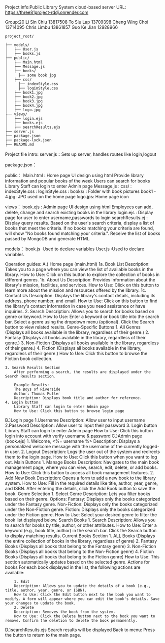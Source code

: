 Project info:Public Library System
cloud-based server URL:
https://three81project-rddj.onrender.com

Group:20
Li Sin Chiu 13817508
To Siu Lap 13709398
Cheng Wing Choi 13714095
Chris Limbu 13861857
Guo Ke Jian 12928966

```
project_root/

├── models/
│   ├── User.js
│   ├── books.js
├── public/
│   ├── Main.html
│   ├── Message.js
│   ├── books/
│	  ├── some book jpg
│   ├── css/
│	  ├── indexStyle.css
│	  ├── loginStyle.css
│   ├── book1.jpg
│   ├── book2.jpg
│   ├── book3.jpg
│   ├── book4.jpg
│   ├── logo.jpg
├── views/
│   ├── login.ejs
│   ├── books.ejs
│   ├── searchResults.ejs
├── server.js
├── package.json
├── package-lock.json
├── README.md
```
Project file intro:
server.js：Sets up server, handles routes like login,logout

package.json：

public：
	Main.html : Home page UI design using html
		    Provide library information and popular books of the week
		    Users can search for books
		    Library Staff can login to enter Admin page
	Message.js : 
	css/ : 
		indexStyle.css : 
		loginStyle.css : 
	books/ : Folder with book pictures
	book1 - 4.jpg: JPG used on the home page
	logo.jps: Home page icon

views：
	book.ejs : Admin page UI design using html
		   Employees can add, delete, change and search existing books in the library
	login.ejs : Display page for user to enter username,passwords to login
	searchResults.ej : Display query results. Based on the user's search criteria,
			   display a list of books that meet the criteria. If no books matching your criteria are found, 
			   will show "No books found matching your criteria.".
			   Receive the list of books passed by MongoDB and generate HTML.

models：
	book.js :Used to declare variables
	User.js :Used to declare variables




Operation guides:
A.) Home page (main.html)
	1a. Book List
		Description: Takes you to a page where you can view the list of available books in the library.
		How to Use: Click on this button to explore the collection of books in different genres.
	1b. About Us
		Description: Provides information about the library's mission, facilities, and services.
		How to Use: Click on this button to learn more about the mission and resources offered by the library.
	1c. Contact Us
		Description: Displays the library's contact details, including its address, phone number, and email.
		How to Use: Click on this button to find the library's contact information in case you need assistance or have inquiries.
	2. Search
		Description: Allows you to search for books based on genre or keyword.
		How to Use:
		Enter a keyword or book title into the search bar.
		Select a genre using the dropdown menu (optional).
		Click the Search button to view related results.
	Genre-Specific Buttons
		1. All Genres (Displays all books available in the library, regardless of their genre.)
		2. Fantasy (Displays all books available in the library, regardless of their genre.)
		3. Non-Fiction (Displays all books available in the library, regardless of their genre.)
		4. Fiction (Displays all books available in the library, regardless of their genre.)
			How to Use: Click this button to browse the Fiction book collection.

	3. Search Results Section
		After performing a search, the results are displayed under the Search Results section.

		Example Results:
		The Boys of Riverside
		Author: Thomas Fuller
		Description: Displays book title and author for reference.
	4. Login button
		Library Staff can login to enter Admin page
		How to Use: Click this button to browse login page
B.)Login page
	1.Username
		Description: Allow user to input username
	2.Password
		Description: Allow user to input their password
	3. Login button
		Library Staff can login to enter Admin page
		How to Use: Click this button login into account with verify username & password
C.)Admin page (book.ejs)
	1. Welcome, <%= username %>
		Description: Displays a personalized welcome message with the username of the currently logged-in user.
	2. Logout
		Description: Logs the user out of the system and redirects them to the login page.
		How to Use: Click this button when you want to log out.
	Main Buttons
		1. Manage Books
		Description: Navigates to the main book management page, where you can view, search, edit, delete, or add books.
		How to Use: Click this button to access all book management features.
		2. Add New Book
		Description: Opens a form to add a new book to the library system.
		How to Use:
		Fill in the required details like title, author, year, genre, and ISBN.
		After entering the details, click the Add Book button to save the book.
		Genre Selection
			1. Select Genre
			Description: Lets you filter books based on their genre.
			Options:
				Fantasy: Displays only the books categorized under the Fantasy genre.
				Non-Fiction: Displays only the books categorized under the Non-Fiction genre.
				Fiction: Displays only the books categorized under the Fiction genre.
				How to Use: Select your desired genre to filter the book list displayed below.
	Search Books
		1. Search
		Description: Allows you to search for books by title, author, or other attributes.
		How to Use:
		Enter a keyword (e.g., book title, author) in the search bar.
	Click the Search button to display matching results.
	Current Books Section
		1. ALL Books (Displays the entire collection of books in the library, regardless of genre)
		2. Fantasy Books (Displays all books that belong to the Fantasy genre)
		3. Non-Fiction Books (Displays all books that belong to the Non-Fiction genre)
		4. Fiction Books (Displays all books that belong to the Fiction genre)
		How to Use: This section automatically updates based on the selected genre.
	Actions for books
	For each book displayed in the list, the following actions are available:
	
		1. Edit
		Description: Allows you to update the details of a book (e.g., title, author, year, genre, or ISBN).
		How to Use: Click the Edit button next to the book you want to modify. A form will appear where you can edit the book's details. Save your changes to update the book.
		2. Delete
		Description: Removes the book from the system.
		How to Use: Click the Delete button next to the book you want to remove. Confirm the deletion to delete the book permanently.
D.)searchResults.ejs
	Search results will be displayed
	Back to menu: Press the button to return to the main page.
